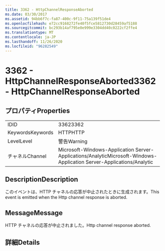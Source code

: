 ```yaml
---
title: 3362 - HttpChannelResponseAborted
ms.date: 03/30/2017
ms.assetid: 94bb6f7c-fa87-400c-9f11-75a139f51de4
ms.openlocfilehash: e72cc9168272fe40f5fce5812730d28459af5188
ms.sourcegitcommit: bc293b14af795e0e999e3304dd40c0222cf2ffe4
ms.translationtype: MT
ms.contentlocale: ja-JP
ms.lasthandoff: 11/26/2020
ms.locfileid: "96282549"
---
```

# <a name="3362---httpchannelresponseaborted"></a><span data-ttu-id="669c5-102">3362 - HttpChannelResponseAborted</span><span class="sxs-lookup"><span data-stu-id="669c5-102">3362 - HttpChannelResponseAborted</span></span>

## <a name="properties"></a><span data-ttu-id="669c5-103">プロパティ</span><span class="sxs-lookup"><span data-stu-id="669c5-103">Properties</span></span>  
  
|||  
|-|-|  
|<span data-ttu-id="669c5-104">ID</span><span class="sxs-lookup"><span data-stu-id="669c5-104">ID</span></span>|<span data-ttu-id="669c5-105">3362</span><span class="sxs-lookup"><span data-stu-id="669c5-105">3362</span></span>|  
|<span data-ttu-id="669c5-106">Keywords</span><span class="sxs-lookup"><span data-stu-id="669c5-106">Keywords</span></span>|<span data-ttu-id="669c5-107">HTTP</span><span class="sxs-lookup"><span data-stu-id="669c5-107">HTTP</span></span>|  
|<span data-ttu-id="669c5-108">Level</span><span class="sxs-lookup"><span data-stu-id="669c5-108">Level</span></span>|<span data-ttu-id="669c5-109">警告</span><span class="sxs-lookup"><span data-stu-id="669c5-109">Warning</span></span>|  
|<span data-ttu-id="669c5-110">チャネル</span><span class="sxs-lookup"><span data-stu-id="669c5-110">Channel</span></span>|<span data-ttu-id="669c5-111">Microsoft-Windows-Application Server-Applications/Analytic</span><span class="sxs-lookup"><span data-stu-id="669c5-111">Microsoft-Windows-Application Server-Applications/Analytic</span></span>|  
  
## <a name="description"></a><span data-ttu-id="669c5-112">Description</span><span class="sxs-lookup"><span data-stu-id="669c5-112">Description</span></span>  

 <span data-ttu-id="669c5-113">このイベントは、HTTP チャネルの応答が中止されたときに生成されます。</span><span class="sxs-lookup"><span data-stu-id="669c5-113">This event is emitted when the Http channel response is aborted.</span></span>  
  
## <a name="message"></a><span data-ttu-id="669c5-114">Message</span><span class="sxs-lookup"><span data-stu-id="669c5-114">Message</span></span>  

 <span data-ttu-id="669c5-115">HTTP チャネルの応答が中止されました。</span><span class="sxs-lookup"><span data-stu-id="669c5-115">Http channel response aborted.</span></span>  
  
## <a name="details"></a><span data-ttu-id="669c5-116">詳細</span><span class="sxs-lookup"><span data-stu-id="669c5-116">Details</span></span>
